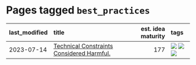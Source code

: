 # Pages tagged `best_practices`

|last_modified|title|est. idea maturity|tags
|:---|:---|---:|:---|
|2023-07-14|[Technical Constraints Considered Harmful.](../constraints_considered_hazardous.md)|177|[![](https://img.shields.io/badge/tag-best_practices-7064e0)](../tags/best_practices.md) [![](https://img.shields.io/badge/tag-engineering-6819c6)](../tags/engineering.md) [![](https://img.shields.io/badge/tag-publication-4db4d2)](../tags/publication.md)|